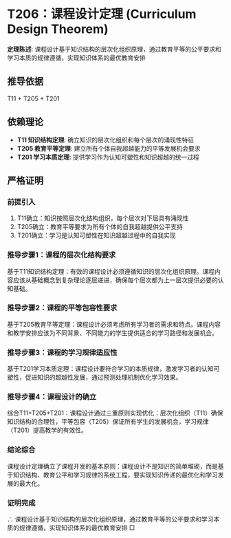# T206：课程设计定理 (Curriculum Design Theorem)

**定理陈述**: 课程设计基于知识结构的层次化组织原理，通过教育平等的公平要求和学习本质的规律遵循，实现知识体系的最优教育安排

## 推导依据
T11 + T205 + T201

## 依赖理论
- **T11 知识结构定理**: 确立知识的层次化组织和每个层次的涌现性特征
- **T205 教育平等定理**: 建立所有个体自我超越能力的平等发展机会要求
- **T201 学习本质定理**: 提供学习作为认知可塑性和知识超越的统一过程

## 严格证明

### 前提引入
1. T11确立：知识按照层次化结构组织，每个层次对下层具有涌现性
2. T205确立：教育平等要求为所有个体的自我超越提供公平支持
3. T201确立：学习是认知可塑性在知识超越过程中的自我实现

### 推导步骤1：课程的层次化结构要求
基于T11知识结构定理：有效的课程设计必须遵循知识的层次化组织原理。课程内容应该从基础概念到复杂理论逐层递进，确保每个层次都为上一层次提供必要的认知基础。

### 推导步骤2：课程的平等包容性要求
基于T205教育平等定理：课程设计必须考虑所有学习者的需求和特点。课程内容和教学安排应该为不同背景、不同能力的学生提供适合的学习路径和发展机会。

### 推导步骤3：课程的学习规律适应性
基于T201学习本质定理：课程设计要符合学习的本质规律，激发学习者的认知可塑性，促进知识的超越性发展，通过预测处理机制优化学习效果。

### 推导步骤4：课程设计的确立
综合T11+T205+T201：课程设计通过三重原则实现优化：层次化组织（T11）确保知识结构的合理性，平等包容（T205）保证所有学生的发展机会，学习规律（T201）提高教学的有效性。

### 结论综合
课程设计定理确立了课程开发的基本原则：课程设计不是知识的简单堆砌，而是基于知识结构、教育公平和学习规律的系统工程，要实现知识传递的最优化和学习发展的最大化。

### 证明完成
∴ 课程设计基于知识结构的层次化组织原理，通过教育平等的公平要求和学习本质的规律遵循，实现知识体系的最优教育安排 □